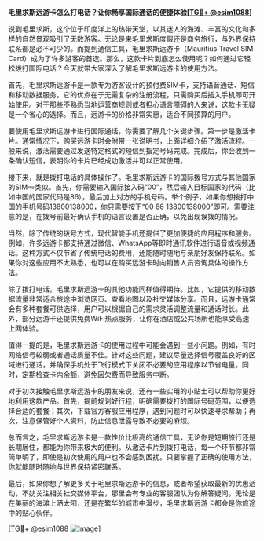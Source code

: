 **毛里求斯远游卡怎么打电话？让你畅享国际通话的便捷体验[[TG💪+ @esim1088](https://t.me/s/esim1088)]**

说到毛里求斯，这个位于印度洋上的热带天堂，以其迷人的海滩、丰富的文化和多样的自然景观吸引了无数游客。无论是来毛里求斯度假还是商务旅行，与外界保持联系都是必不可少的。而提到通信工具，毛里求斯远游卡（Mauritius Travel SIM Card）成为了许多游客的首选。那么，这款卡片到底怎么使用呢？如何通过它轻松拨打国际电话？今天就带大家深入了解毛里求斯远游卡的使用方法。

首先，毛里求斯远游卡是一款专为游客设计的预付费SIM卡，支持语音通话、短信和移动数据服务。它的优点在于无需复杂的注册流程，只需购买后插入手机即可开始使用。对于那些不熟悉当地运营商规则或者担心语言障碍的人来说，这款卡无疑是一个省心的选择。而且，远游卡的价格非常实惠，适合不同预算的用户。

要使用毛里求斯远游卡进行国际通话，你需要了解几个关键步骤。第一步是激活卡片。通常情况下，购买远游卡时会附带一张说明书，上面详细介绍了激活流程。一般来说，激活需要通过发送特定格式的短信到指定号码完成。完成后，你会收到一条确认短信，表明你的卡片已经成功激活并可以正常使用。

接下来，就是拨打电话的具体操作了。毛里求斯远游卡的国际拨号方式与其他国家的SIM卡类似。首先，你需要输入国际接入码“00”，然后输入目标国家的代码（比如中国的国家代码是86），最后加上对方的手机号码。举个例子，如果你想拨打中国的手机号码13800138000，你只需要按下“00 86 13800138000”即可。需要注意的是，在拨号前最好确认手机的语言设置是否正确，以免出现误拨的情况。

当然，除了传统的拨号方式，现代智能手机还提供了更加便捷的应用程序和服务。例如，许多远游卡都支持通过微信、WhatsApp等即时通讯软件进行语音或视频通话。这种方式不仅节省了传统电话的费用，还能随时随地与亲朋好友保持联系。如果你对这些应用不太熟悉，也可以在购买远游卡时向销售人员咨询具体的操作方法。

除了拨打电话，毛里求斯远游卡的其他功能同样值得期待。比如，它提供的移动数据流量非常适合旅途中浏览网页、查看地图以及社交媒体分享。而且，远游卡通常会有多种套餐可供选择，用户可以根据自己的需求灵活调整流量和通话时长。此外，部分远游卡还提供免费WiFi热点服务，让你在酒店或公共场所也能享受高速上网体验。

值得一提的是，毛里求斯远游卡的使用过程中可能会遇到一些小问题。例如，有时网络信号较弱或者通话质量不佳。针对这些问题，建议尽量选择信号覆盖良好的区域进行通话，并确保手机处于飞行模式下关闭不必要的应用程序以节省电量。同时，定期检查卡内余额，避免因欠费而导致服务中断。

对于初次接触毛里求斯远游卡的朋友来说，还有一些实用的小贴士可以帮助你更好地利用这款产品。首先，提前规划好行程，明确需要拨打的国际号码范围，以便选择合适的套餐；其次，下载官方客服应用程序，遇到问题时可以快速寻求帮助；再次，注意保管好个人资料，防止信息泄露导致不必要的麻烦。

总而言之，毛里求斯远游卡是一款性价比极高的通信工具，无论你是短期旅行还是长期居住，都能为你带来极大的便利。从激活卡片到拨打电话，每一个环节都非常简单明了，即使是初次使用的用户也不会感到困扰。只要掌握了正确的使用方法，你就能随时随地与世界保持紧密联系。

最后，如果你想了解更多关于毛里求斯远游卡的信息，或者希望获取最新的优惠活动，不妨关注相关社交媒体平台，那里会有专业的客服团队为你解答疑问。无论是在美丽的海滩上晒太阳，还是在繁华的城市中漫步，毛里求斯远游卡都会是你旅途中的贴心伙伴。

[[TG💪+ @esim1088](https://t.me/s/esim1088) ![Image](https://i.postimg.cc/4NQfJmqS/Snipaste-2025-05-13-00-14-12.png)]